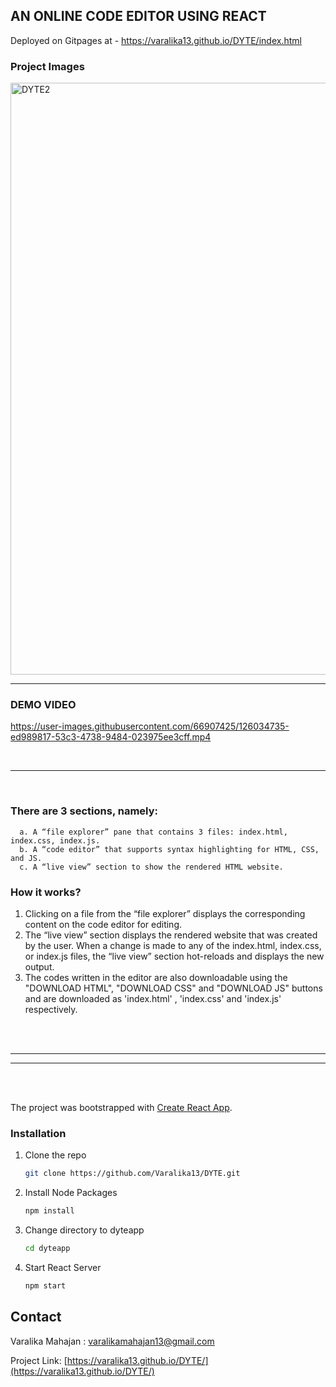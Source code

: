 ## AN ONLINE CODE EDITOR USING REACT
Deployed on Gitpages at - https://varalika13.github.io/DYTE/index.html

### Project Images
<img width="947" alt="DYTE2" src="https://user-images.githubusercontent.com/66907425/126041880-ba398dfc-693b-456f-bb79-1a3930e7a863.PNG">
<br> <hr> 

### DEMO VIDEO
 https://user-images.githubusercontent.com/66907425/126034735-ed989817-53c3-4738-9484-023975ee3cff.mp4
 
 <br> <hr> <br>
 
 
 ### There are 3 sections, namely:
      a. A “file explorer” pane that contains 3 files: index.html, index.css, index.js. 
      b. A “code editor” that supports syntax highlighting for HTML, CSS, and JS.
      c. A “live view” section to show the rendered HTML website.
      
 ### How it works?
  1. Clicking on a file from the “file explorer” displays the corresponding content on
     the code editor for editing.
  2. The “live view” section displays the rendered website that was created by the
     user. When a change is made to any of the index.html, index.css, or index.js files,
     the “live view” section hot-reloads and displays the new output.
  3. The codes written in the editor are also downloadable using the "DOWNLOAD HTML", "DOWNLOAD CSS" and "DOWNLOAD JS" buttons 
     and are downloaded as 'index.html' , 'index.css' and 'index.js' respectively.
  
  <br> <br> <hr> <hr> <br> <br>
  
The project was bootstrapped with [Create React App](https://github.com/facebook/create-react-app).

### Installation

1. Clone the repo
   ```sh
   git clone https://github.com/Varalika13/DYTE.git
   ```
2. Install Node Packages
   ```sh
   npm install
   ```
3. Change directory to dyteapp
   ```sh
   cd dyteapp
   ```
4. Start React Server
   ```sh
   npm start
   ```

## Contact

Varalika Mahajan : varalikamahajan13@gmail.com

Project Link: [https://varalika13.github.io/DYTE/](https://varalika13.github.io/DYTE/)

  
